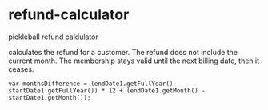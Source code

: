 # refund-calculator
pickleball refund caldulator


calculates the refund for a customer. The refund does not include the current month. The membership stays valid until the next billing date, then it ceases.

    var monthsDifference = (endDate1.getFullYear() - startDate1.getFullYear()) * 12 + (endDate1.getMonth() - startDate1.getMonth());

